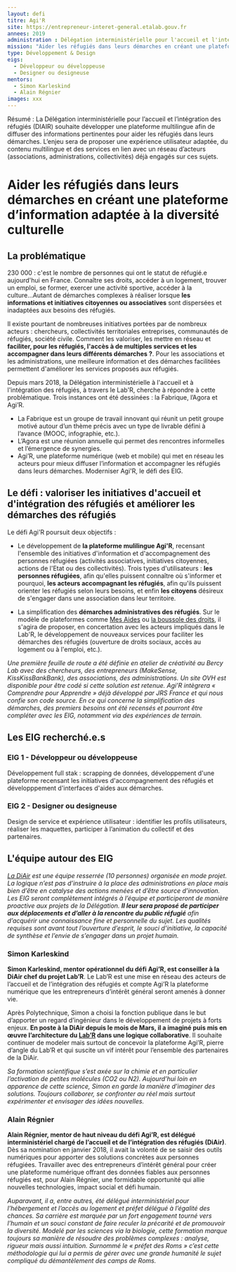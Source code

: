 ```yaml
---
layout: defi
titre: Agi'R
site: https://entrepreneur-interet-general.etalab.gouv.fr
annees: 2019
administration : Délégation interministérielle pour l'accueil et l'intégration des réfugiés (DIAIR)
mission: "Aider les réfugiés dans leurs démarches en créant une plateforme d’information adaptée à la diversité culturelle"
type: Développement & Design
eigs:
  - Développeur ou développeuse
  - Designer ou designeuse
mentors: 
  - Simon Karleskind
  - Alain Régnier
images: xxx
---
```


 Résumé : La Délégation interministérielle pour l’accueil et l’intégration 
 des réfugiés (DIAIR) souhaite développer une plateforme multilingue 
 afin de diffuser des informations pertinentes pour aider les réfugiés 
 dans leurs démarches. L’enjeu sera de proposer une expérience 
 utilisateur adaptée, du contenu multilingue et des services en lien 
 avec un réseau d’acteurs (associations, administrations, collectivités)
 déjà engagés sur ces sujets.
 
 # Aider les réfugiés dans leurs démarches en créant une plateforme d’information adaptée à la diversité culturelle
 
## La problématique

230 000 : c'est le nombre de personnes qui ont le statut de réfugié.e aujourd'hui en France. Connaître ses droits, accéder à un logement, trouver un emploi, se former, exercer une activité sportive, accéder à la culture...Autant de démarches complexes à réaliser lorsque **les informations et initiatives citoyennes ou associatives** sont dispersées et inadaptées aux besoins des réfugiés. 

Il existe pourtant de nombreuses initiatives portées par de nombreux acteurs : chercheurs, collectivités territoriales entreprises, communautés de réfugiés, société civile. Comment les valoriser, les mettre en réseau et **faciliter, pour les réfugiés, l'accès à de multiples services et les accompagner dans leurs différents démarches ?**. Pour les associations et les administrations, une meilleure information et des démarches facilitées permettent d'améliorer les services proposés aux réfugiés.

Depuis mars 2018, la Délégation interministérielle à l'accueil et à l'intégration des réfugiés, à travers le Lab'R, cherche à répondre à cette problématique. Trois instances ont été dessinées : la Fabrique, l’Agora et Agi’R. 
* La Fabrique est un groupe de travail innovant qui réunit un petit groupe motivé autour d’un thème précis avec un type de livrable défini à l’avance (MOOC, infographie, etc.). 
* L’Agora est une réunion annuelle qui permet des rencontres informelles et l’émergence de synergies. 
* Agi’R, une plateforme numérique (web et mobile) qui met en réseau les acteurs pour mieux diffuser l’information et accompagner les réfugiés dans leurs démarches. Moderniser Agi'R, le défi des EIG.


## Le défi : valoriser les initiatives d'accueil et d'intégration des réfugiés et améliorer les démarches des réfugiés

Le défi Agi'R poursuit deux objectifs : 

* Le développement de **la plateforme mulilingue Agi'R**, recensant l'ensemble des initiatives d'information et d'accompagnement des personnes réfugiées (activités associatives, initiatives citoyennes, actions de l'Etat ou des collectivités). Trois types d'utilisateurs : **les personnes réfugiées**, afin qu'elles puissent connaître où s'informer et pourquoi, **les acteurs accompagnant les réfugiés**, afin qu'ils puissent orienter les réfugiés selon leurs besoins, et enfin **les citoyens** désireux de s'engager dans une association dans leur territoire.

* La simplification des **démarches administratives des réfugiés**. Sur le modèle de plateformes comme [Mes Aides](https://mes-aides.gouv.fr/) ou [la boussole des droits](https://boussole.jeunes.gouv.fr/), il s'agira de proposer, en concertation avec les acteurs impliqués dans le Lab'R, le développement de nouveaux services pour faciliter les démarches des réfugiés (ouverture de droits sociaux, accès au logement ou à l'emploi, etc.). 

_Une première feuille de route a été définie en atelier de créativité au Bercy Lab avec des chercheurs, des entrepreneurs (MakeSense, KissKissBankBank), des associations, des administrations. Un site OVH est disponible pour être codé si cette solution est retenue. Agi’R intègrera « Comprendre pour Apprendre » déjà développé par JRS France et qui nous confie son code source. En ce qui concerne la simplification des démarches, des premiers besoins ont été recensés et pourront être compléter avec les EIG, notamment via des expériences de terrain._

## Les EIG recherché.e.s

### EIG 1 - Développeur ou développeuse
Développement full stak : scrapping de données, développement d'une plateforme recensant les initiatives d'accompagnement des réfugiés et développpement d'interfaces d'aides aux démarches. 

### EIG 2 - Designer ou designeuse
Design de service et expérience utilisateur : identifier les profils utilisateurs, réaliser les maquettes, participer à l’animation du collectif et des partenaires. 


## L'équipe autour des EIG

_[La DiAir](http://accueil-integration-refugies.fr/) est une équipe resserrée (10 personnes) organisée en mode projet. La logique n’est pas d’instruire à la place des administrations en place mais bien d’être en catalyse des actions menées et d’être source d’innovation. Les EIG seront complètement intégrés à l’équipe et participeront de manière proactive aux projets de la Délégation. **Il leur sera proposé de participer aux déplacements et d’aller à la rencontre du public réfugié** afin d’acquérir une connaissance fine et personnelle du sujet. Les qualités requises sont avant tout l’ouverture d’esprit, le souci d’initiative, la capacité de synthèse et l’envie de s’engager dans un projet humain._ 

### Simon Karleskind

**Simon Karleskind, mentor opérationnel du défi Agi’R, est conseiller à la DiAir chef du projet Lab’R**. Le Lab’R est une mise en réseau des acteurs de l’accueil et de l’intégration des réfugiés et compte Agi’R la plateforme numérique que les entrepreneurs d’intérêt général seront amenés à donner vie. 

Après Polytechnique, Simon a choisi la fonction publique dans le but d’apporter un regard d’ingénieur dans le développement de projets à forts enjeux. **En poste à la DiAir depuis le mois de Mars, il a imaginé puis mis en œuvre l’architecture du [Lab’R](http://accueil-integration-refugies.fr/le-labr/) dans une logique collaborative**. Il souhaite continuer de modeler mais surtout de concevoir la plateforme Agi’R, pierre d’angle du Lab’R et qui suscite un vif intérêt pour l’ensemble des partenaires de la DiAir. 

_Sa formation scientifique s’est axée sur la chimie et en particulier l’activation de petites molécules (CO2 ou N2). Aujourd’hui loin en apparence de cette science, Simon en garde la manière d’imaginer des solutions. Toujours collaborer, se confronter au réel mais surtout expérimenter et envisager des idées nouvelles._ 


### Alain Régnier

**Alain Régnier, mentor de haut niveau du défi Agi’R, est délégué interministériel chargé de l’accueil et de l’intégration des réfugiés (DiAir)**. Dès sa nomination en janvier 2018, il avait la volonté de se saisir des outils numériques pour apporter des solutions concrètes aux personnes réfugiées. Travailler avec des entrepreneurs d’intérêt général pour créer une plateforme numérique offrant des données fiables aux personnes réfugiés est, pour Alain Régnier, une formidable opportunité qui allie nouvelles technologies, impact social et défi humain. 

_Auparavant, il a, entre autres, été délégué interministériel pour l’hébergement et l’accès au logement et préfet délégué à l’égalité des chances. Sa carrière est marquée par un fort engagement tourné vers l’humain et un souci constant de faire reculer la précarité et de promouvoir la diversité. Modelé par les sciences via la biologie, cette formation marque toujours sa manière de résoudre des problèmes complexes :  analyse, rigueur mais aussi intuition. Surnommé le « préfet des Roms » c’est cette méthodologie qui lui a permis de gérer avec une grande humanité le sujet compliqué du démantèlement des camps de Roms._



